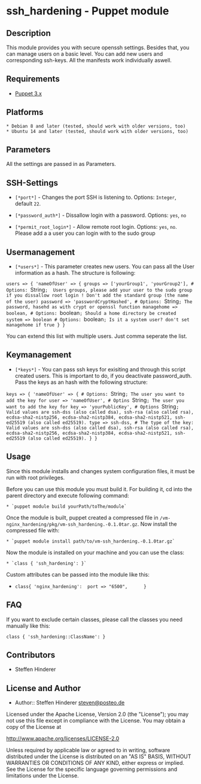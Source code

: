 # ssh_hardening - Puppet module

## Description
This module provides you with secure openssh settings. Besides that, you can manage users on a basic level. You can add new users and corresponding ssh-keys. 
All the manifests work individually aswell.

## Requirements
* [Puppet 3.x](https://puppetlabs.com/puppet/puppet-open-source)

## Platforms
    * Debian 8 and later (tested, should work with older versions, too)
    * Ubuntu 14 and later (tested, should work with older versions, too)

## Parameters
All the settings are passed in as Parameters.

## SSH-Settings
* `[*port*]` - Changes the port SSH is listening to. Options: `Integer`, default `22`.

* `[*password_auth*]` - Dissallow login with a password. Options: `yes`, `no`

* `[*permit_root_login*]` - Allow remote root login. Options: `yes`, `no`. Please add a a user you can login with to the sudo group

## Usermanagement
* `[*users*]` - This parameter creates new users. You can pass all the User information as a hash. The structure is following:

`users => {
    'nameOfUser' => {
        groups => ['yourGroup1', 'yourGroup2'], # Options: `String`;  Users groups, please add your user to the sudo group if you dissallow root login ! Don't add the standard group (the name of the user)
        password => 'passwordCryptHashed', # Options: `String`; The password, hasehd as with crypt or openssl function
        managehome => boolean, # Options: `boolean`; Should a home directory be created
        system => boolean # Options: `boolean`; Is it a system user? don't set managehome if true
        }
}`

You can extend this list with multiple users. Just comma seperate the list.

## Keymanagement
* `[*keys*]` - You can pass ssh keys for exisiting and through this script created users. This is important to do, if you deactivate password_auth. 
Pass the keys as an hash with the following structure:

`keys => {
        'nameOfUser' => { # Options: `String`; The user you want to add the key for
            user => 'nameOfUser', # Optins `String`; The user you want to add the key for
            key => 'yourPublicKey', # Options `String`; Valid values are ssh-dss (also called dsa), ssh-rsa (also called rsa), ecdsa-sha2-nistp256, ecdsa-sha2-nistp384, ecdsa-sha2-nistp521, ssh-ed25519 (also called ed25519).
            type => ssh-dss, # The type of the key: Valid values are ssh-dss (also called dsa), ssh-rsa (also called rsa), ecdsa-sha2-nistp256, ecdsa-sha2-nistp384, ecdsa-sha2-nistp521, ssh-ed25519 (also called ed25519).
        }
}`


## Usage
Since this module installs and changes system configuration files, it must be run with root privileges.

Before you can use this module you must build it. For building it, cd into the parent directory and execute following command:

    * `puppet module build yourPath/toThe/module`
    
Once the module is built, puppet created a compressed file in `/vm-nginx_hardening/pkg/vm-ssh_hardening.-0.1.0tar.gz`. 
Now install the compressed file with:

    * `puppet module install path/to/vm-ssh_hardening.-0.1.0tar.gz`

Now the module is installed on your machine and you can use the class:

    * `class { 'ssh_hardening': }`
    
Custom attributes can be passed into the module like this:
    
  * `class{ 'nginx_hardening': 
                port => "6500",     
        }`


## FAQ
If you want to exclude certain classes, please call the classes you need manually like this:

`class { 'ssh_hardening::ClassName': }`


## Contributors
* Steffen Hinderer


## License and Author
 * Author:: Steffen Hinderer steven@posteo.de
 
Licensed under the Apache License, Version 2.0 (the "License"); you may not use this file except in compliance with the License. You may obtain a copy of the License at

http://www.apache.org/licenses/LICENSE-2.0

Unless required by applicable law or agreed to in writing, software distributed under the License is distributed on an "AS IS" BASIS, WITHOUT WARRANTIES OR CONDITIONS OF ANY KIND, either express or implied. See the License for the specific language governing permissions and limitations under the License.